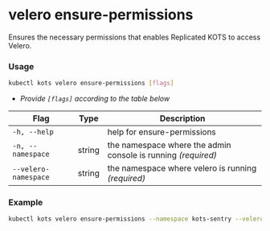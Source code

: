 # velero ensure-permissions

Ensures the necessary permissions that enables Replicated KOTS to access Velero.

### Usage

```bash
kubectl kots velero ensure-permissions [flags]
```

- _Provide `[flags]` according to the table below_

| Flag              | Type   | Description                                                         |
| ----------------- | ------ | ------------------------------------------------------------------- |
| `-h, --help`      |        | help for ensure-permissions |
| `-n, --namespace` | string | the namespace where the admin console is running _(required)_ |
| `--velero-namespace` | string | the namespace where velero is running _(required)_ |

### Example

```bash
kubectl kots velero ensure-permissions --namespace kots-sentry --velero-namespace velero
```
